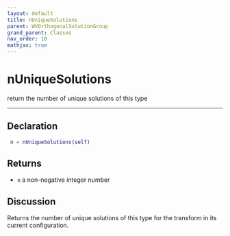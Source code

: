 ```yaml
---
layout: default
title: nUniqueSolutions
parent: WVOrthogonalSolutionGroup
grand_parent: Classes
nav_order: 10
mathjax: true
---
```


#  nUniqueSolutions

return the number of unique solutions of this type


---

## Declaration
```matlab
 n = nUniqueSolutions(self)
```
## Returns
+ `n`  a non-negative integer number

## Discussion

  Returns the number of unique solutions of this type for the
  transform in its current configuration.
 
      
